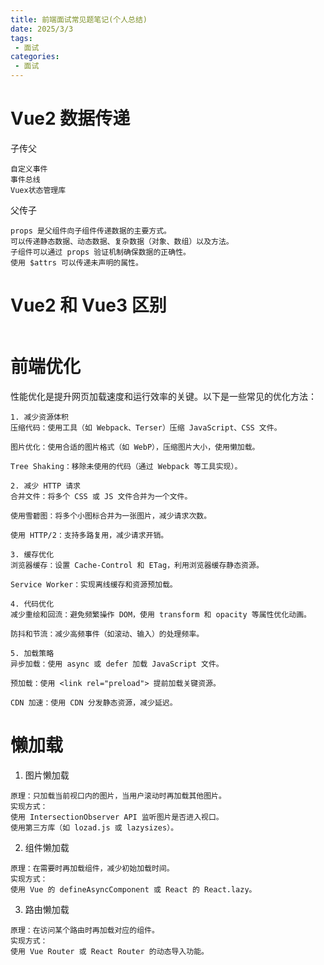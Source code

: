 ```yaml
---
title: 前端面试常见题笔记(个人总结)
date: 2025/3/3
tags:
 - 面试
categories:
 - 面试
---
```


# Vue2 数据传递
子传父
```text
自定义事件
事件总线
Vuex状态管理库
```
父传子
```text
props 是父组件向子组件传递数据的主要方式。
可以传递静态数据、动态数据、复杂数据（对象、数组）以及方法。
子组件可以通过 props 验证机制确保数据的正确性。
使用 $attrs 可以传递未声明的属性。
```

# Vue2 和 Vue3 区别
```text

```

# 前端优化
性能优化是提升网页加载速度和运行效率的关键。以下是一些常见的优化方法：
```text
1. 减少资源体积
压缩代码：使用工具（如 Webpack、Terser）压缩 JavaScript、CSS 文件。

图片优化：使用合适的图片格式（如 WebP），压缩图片大小，使用懒加载。

Tree Shaking：移除未使用的代码（通过 Webpack 等工具实现）。

2. 减少 HTTP 请求
合并文件：将多个 CSS 或 JS 文件合并为一个文件。

使用雪碧图：将多个小图标合并为一张图片，减少请求次数。

使用 HTTP/2：支持多路复用，减少请求开销。

3. 缓存优化
浏览器缓存：设置 Cache-Control 和 ETag，利用浏览器缓存静态资源。

Service Worker：实现离线缓存和资源预加载。

4. 代码优化
减少重绘和回流：避免频繁操作 DOM，使用 transform 和 opacity 等属性优化动画。

防抖和节流：减少高频事件（如滚动、输入）的处理频率。

5. 加载策略
异步加载：使用 async 或 defer 加载 JavaScript 文件。

预加载：使用 <link rel="preload"> 提前加载关键资源。

CDN 加速：使用 CDN 分发静态资源，减少延迟。
```

# 懒加载
1. 图片懒加载
```text
原理：只加载当前视口内的图片，当用户滚动时再加载其他图片。
实现方式：
使用 IntersectionObserver API 监听图片是否进入视口。
使用第三方库（如 lozad.js 或 lazysizes）。
```
2. 组件懒加载
```text
原理：在需要时再加载组件，减少初始加载时间。
实现方式：
使用 Vue 的 defineAsyncComponent 或 React 的 React.lazy。
```
3. 路由懒加载
```text
原理：在访问某个路由时再加载对应的组件。
实现方式：
使用 Vue Router 或 React Router 的动态导入功能。
```
